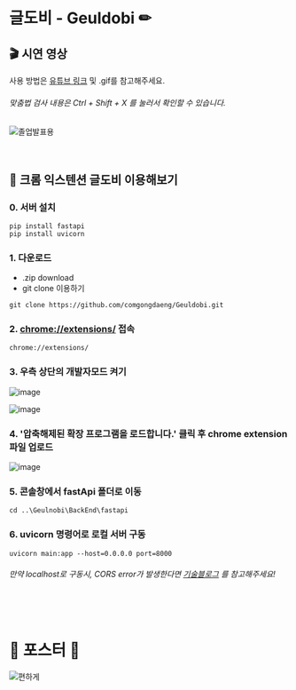 # 글도비 - Geuldobi ✏ 

 ## 🎬 시연 영상
  사용 방법은 [유튜브 링크](https://youtu.be/pbjdSkSW3zQ) 및 .gif를 참고해주세요. 
 ######  맞춤법 검사 내용은 Ctrl + Shift + X 를 눌러서 확인할 수 있습니다.

![졸업발표용](https://github.com/comgongdaeng/Geuldobi/assets/109388787/06d7c05a-8f85-45d8-bcd0-0436bf034f86)

<br/>

## 🔎 크롬 익스텐션 글도비 이용해보기  

### 0. 서버 설치
```
pip install fastapi
pip install uvicorn
```


### 1. 다운로드
   - .zip download 
   - git clone 이용하기
```
git clone https://github.com/comgongdaeng/Geuldobi.git
```  

### 2. [chrome://extensions/](chrome://extensions) 접속
```
chrome://extensions/
```  


### 3. 우측 상단의 개발자모드 켜기
![image](https://github.com/comgongdaeng/Geuldobi/assets/78692557/6c7fbb94-dddc-4a5e-bdae-fb6d6facb456)

![image](https://github.com/comgongdaeng/Geuldobi/assets/78692557/022037f9-39cf-41b0-967b-7310975a3ef9)  


### 4. '압축해제된 확장 프로그램을 로드합니다.' 클릭 후 chrome extension 파일 업로드
![image](https://github.com/comgongdaeng/Geuldobi/assets/78692557/d6999b6b-d4b4-4284-aa4f-256f67641d84)  


### 5. 콘솔창에서 fastApi 폴더로 이동
```
cd ..\Geulnobi\BackEnd\fastapi
```  


### 6. uvicorn 명령어로 로컬 서버 구동
```
uvicorn main:app --host=0.0.0.0 port=8000
```  
###### 만약 localhost로 구동시, CORS error가 발생한다면 [기술블로그](http://yuniv0.tistory.com/3) 를 참고해주세요!  




<br/>
<br/>

# 📌 포스터 📌
![편하게](https://github.com/comgongdaeng/geuldobi/assets/109388787/7ace29ef-97db-446d-9b3f-93d9086e2191)
